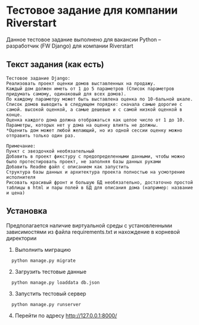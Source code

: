 
# Тестовое задание для компании Riverstart 

Данное тестовое задание выполнено для вакансии Python – разработчик (FW Django) для компании Riverstart


## Текст задания (как есть)

```
Тестовое задание Django:
Реализовать проект оценки домов выставленных на продажу.
Каждый дом должен иметь от 1 до 5 параметров (Список параметров придумать самому, одинаковый для всех домов).
По каждому параметру может быть выставлена оценка по 10-бальной шкале.
Список домов выводить в следующем порядке: сначала самые дорогие с самой. высокой оценкой, а самые дешевые и с самой низкой оценкой в конце.
Оценка каждого дома должна отображаться как целое число от 1 до 10.
Параметры, которых нет у дома на оценку влиять не должны.
*Оценить дом может любой желающий, но из одной сессии оценку можно отправить только один раз.

Примечание:
Пункт с звездочкой необязательный
Добавить в проект фикстуру с предопределенными данными, чтобы можно было протестировать проект, не заполняя базы данных руками
Добавить Readme файл с описанием как запустить
Структура базы данных и архитектура проекта полностью на усмотрение исполнителя
Рисовать красивый фронт и большую БД необязательно, достаточно простой таблицы в html и пары полей в БД для описания дома (например: название и цена)
```


## Установка

Предполагается наличие виртуальной среды с установленными зависимостями из файла requirements.txt и нахождение в корневой директории

1. Выполнить миграцию

```
  python manage.py migrate
```

2. Загрузить тестовые данные
```
  python manage.py loaddata db.json
```

3. Запустить тестовый сервер
```
  python manage.py runserver
```

4. Перейти по адресу http://127.0.0.1:8000/